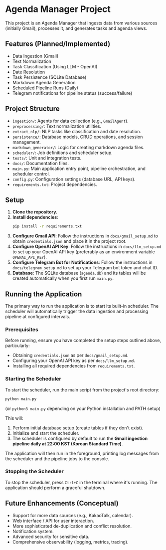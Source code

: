 # Agenda Manager Project

This project is an Agenda Manager that ingests data from various sources (initially Gmail), processes it, and generates tasks and agenda views.

## Features (Planned/Implemented)

*   Data Ingestion (Gmail)
*   Text Normalization
*   Task Classification (Using LLM - OpenAI)
*   Date Resolution
*   Task Persistence (SQLite Database)
*   Markdown Agenda Generation
*   Scheduled Pipeline Runs (Daily)
*   Telegram notifications for pipeline status (success/failure)

## Project Structure

*   `ingestion/`: Agents for data collection (e.g., `GmailAgent`).
*   `preprocessing/`: Text normalization utilities.
*   `extract_nlp/`: NLP tasks like classification and date resolution.
*   `persistence/`: Database models, CRUD operations, and session management.
*   `markdown_generator/`: Logic for creating markdown agenda files.
*   `scheduler/`: Job definitions and scheduler setup.
*   `tests/`: Unit and integration tests.
*   `docs/`: Documentation files.
*   `main.py`: Main application entry point, pipeline orchestration, and scheduler control.
*   `config.py`: Configuration settings (database URL, API keys).
*   `requirements.txt`: Project dependencies.

## Setup

1.  **Clone the repository.**
2.  **Install dependencies**:
    ```bash
    pip install -r requirements.txt
    ```
3.  **Configure Gmail API**: Follow the instructions in `docs/gmail_setup.md` to obtain `credentials.json` and place it in the project root.
4.  **Configure OpenAI API Key**: Follow the instructions in `docs/llm_setup.md` to set up your OpenAI API key (preferably as an environment variable `OPENAI_API_KEY`).
5.  **Configure Telegram Bot for Notifications**: Follow the instructions in `docs/telegram_setup.md` to set up your Telegram bot token and chat ID.
6.  **Database**: The SQLite database (`agenda.db`) and its tables will be created automatically when you first run `main.py`.

## Running the Application

The primary way to run the application is to start its built-in scheduler. The scheduler will automatically trigger the data ingestion and processing pipeline at configured intervals.

### Prerequisites

Before running, ensure you have completed the setup steps outlined above, particularly:
*   Obtaining `credentials.json` as per `docs/gmail_setup.md`.
*   Configuring your OpenAI API key as per `docs/llm_setup.md`.
*   Installing all required dependencies from `requirements.txt`.

### Starting the Scheduler

To start the scheduler, run the main script from the project's root directory:

```bash
python main.py
```
(or `python3 main.py` depending on your Python installation and PATH setup)

This will:
1.  Perform initial database setup (create tables if they don't exist).
2.  Initialize and start the scheduler.
3.  The scheduler is configured by default to run the **Gmail ingestion pipeline daily at 22:00 KST (Korean Standard Time)**.

The application will then run in the foreground, printing log messages from the scheduler and the pipeline jobs to the console.

### Stopping the Scheduler

To stop the scheduler, press `Ctrl+C` in the terminal where it's running. The application should perform a graceful shutdown.

## Future Enhancements (Conceptual)
*   Support for more data sources (e.g., KakaoTalk, calendar).
*   Web interface / API for user interaction.
*   More sophisticated de-duplication and conflict resolution.
*   Notification system.
*   Advanced security for sensitive data.
*   Comprehensive observability (logging, metrics, tracing).
